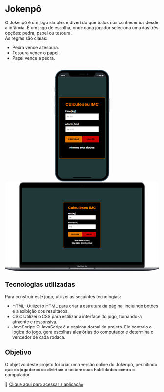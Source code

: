 # Jokenpô

<p>O Jokenpô é um jogo simples e divertido que todos nós conhecemos desde a infância. É um jogo de escolha, onde cada jogador seleciona uma das três opções: pedra, papel ou tesoura. 
  <br>As regras são claras:</p>
  
- Pedra vence a tesoura.
- Tesoura vence o papel.
- Papel vence a pedra.
<br>

<div align=center>  
    <img width=180px heigth=auto src="https://github.com/ericleirosario/calculador-imc/blob/master/img/mobile.png?raw=true" alt="Calculador IMC Mobile"/>
    <img width=635px heigth=auto src="https://github.com/ericleirosario/calculador-imc/blob/master/img/desktop.png?raw=true" alt="Calculador IMC Desktop"/>  
</div>

## Tecnologias utilizadas
<p>Para construir este jogo, utilizei as seguintes tecnologias:</p>

- HTML: Utilizei o HTML para criar a estrutura da página, incluindo botões e a exibição dos resultados.
- CSS: Utilizei o CSS para estilizar a interface do jogo, tornando-a atraente e responsiva.
- JavaScript: O JavaScript é a espinha dorsal do projeto. Ele controla a lógica do jogo, gera escolhas aleatórias do computador e determina o vencedor de cada rodada.

## Objetivo
<p>O objetivo deste projeto foi criar uma versão online do Jokenpô, permitindo que os jogadores se divirtam e testem suas habilidades contra o computador.</p>

🔗 [Clique aqui para acessar a aplicação](https://ericleirosario.github.io/jokenpo/)

